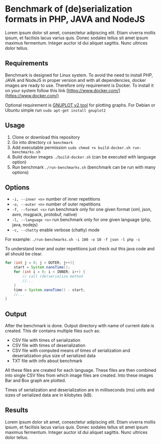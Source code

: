 # Benchmark of (de)serialization formats in PHP, JAVA and NodeJS
Lorem ipsum dolor sit amet, consectetur adipiscing elit. Etiam viverra mollis ipsum, et facilisis lacus varius quis. Donec sodales tellus sit amet ipsum maximus fermentum. Integer auctor id dui aliquet sagittis. Nunc ultrices dolor tellus.

Requirements
----------
Benchmark is designed for Linux system. To avoid the need to install PHP, JAVA and NodeJS in proper version and with all dependencies, docker images are ready to use. Therefore only requirement is Docker. To install it on your system follow this link [https://www.docker.com/](https://www.docker.com/)

Optional requirement is [GNUPLOT v2 tool](http://www.gnuplot.info/) for plotting graphs.
For Debian or Ubuntu simple run ```sudo apt-get install gnuplot2```

Usage
----------
1. Clone or download this repository
2. Go into directory ```cd benchmark```
3. Add executable permission ```sudo chmod +x build-docker.sh run-benchmarks.sh```
4. Build docker images ```./build-docker.sh``` (can be executed with language option)
5. Run benchmark ```./run-benchmarks.sh``` (benchmark can be run with many options)

Options
----------
* ```-i, --inner <n>``` number of inner repetitions
* ```-o, --outer <n>``` number of outer repetitions
* ```-f, --format <s>``` run benchmark only for one given format (xml, json, avro, msgpack, protobuf, native)
* ```-l, --language <s>``` run benchmark only for one given language (php, java, nodejs)
* ```-c, --chatty``` enable verbose (chatty) mode

For example: ```./run-benchmarks.sh -i 100 -o 10 -f json -l php -c```

To understand inner and outer repetitions just check out this java code and all should be clear.
```java
for (int j = 0; j < OUTER; j++){
    start = System.nanoTime();
    for (int i = 0; i < INNER; i++) {
        // call (de)serialize method
        //...
    }
    time = System.nanoTime() - start;
    //...
}
```

Output
----------
After the benchmark is done. Output directory with name of current date is created. This dir contains multiple files such as:
* CSV file with times of serialization
* CSV file with times of deserialization
* CSV file with computed means of times of serialization and deserialization plus size of serialized data
* TXT file with info about benchmark

All these files are created for each language. These files are then combined into single CSV files from which image files are created. Into these images Bar and Box graph are plotted. 

Times of serialization and deserialization are in milliseconds (ms) units and sizes of serialized data are in kilobytes (kB).

Results
----------
Lorem ipsum dolor sit amet, consectetur adipiscing elit. Etiam viverra mollis ipsum, et facilisis lacus varius quis. Donec sodales tellus sit amet ipsum maximus fermentum. Integer auctor id dui aliquet sagittis. Nunc ultrices dolor tellus.

